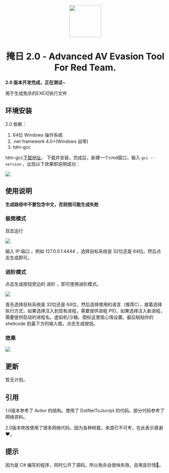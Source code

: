 <p align="center">
  <img width="100" height="100" src="https://sec-note.oss-cn-beijing.aliyuncs.com/trojan.ico">
</p>



<h1 align="center"> 掩日 2.0 - Advanced AV Evasion Tool For Red Team.</h1>

**2.0 版本开发完成，正在测试~**

用于生成免杀的EXE可执行文件

## 环境安装
2.0 依赖：
1. 64位 Windows 操作系统
2. .net framework 4.0+(Windows 自带)
3. tdm-gcc

tdm-gcc[下载地址](https://github.com/jmeubank/tdm-gcc/releases/download/v9.2.0-tdm64-1/tdm64-gcc-9.2.0.exe)，
下载并安装，完成后，新建一个cmd窗口，输入 `gcc --version` ，出现以下效果即说明成功：

![](https://sec-note.oss-cn-beijing.aliyuncs.com/img/20200604232603.png)

## 使用说明

**生成路径中不要包含中文，否则很可能生成失败**

### 极简模式
双击运行

![](https://sec-note.oss-cn-beijing.aliyuncs.com/img/20200604232812.png)

输入 IP:端口 ，例如 127.0.0.1:4444 ，选择目标系统是 32位还是 64位。然后点击生成即可。

### 进阶模式
点击生成按钮旁边的 进阶 ，即可使用进阶模式。

![](https://sec-note.oss-cn-beijing.aliyuncs.com/img/20200604233042.png)

首先选择目标系统是 32位还是 64位，然后选择使用的语言（推荐C），接着选择执行方式，如果选择注入到现有进程，需要提供进程 PID，如果选择注入新进程，需要提供启动的进程名。虚拟机/沙箱、图标这里按心情设置。最后粘贴你的 shellcode 到最下方的输入框。点击生成按钮。

### 效果
![](https://sec-note.oss-cn-beijing.aliyuncs.com/img/cce858a5c99f6909f32a839a0b02975.png)

## 更新
暂无计划。

## 引用
1.0版本参考了 Avitor 的结构。使用了 DotNetToJscript 的代码。部分代码参考了网络资料。

2.0版本修改使用了很多网络代码，因为各种转载，来源已不可考，在此表示感谢❤。

## 提示
因为是 C# 编写的程序，同时公开了源码，所以免杀会很快失效，且用且珍惜🤪。

